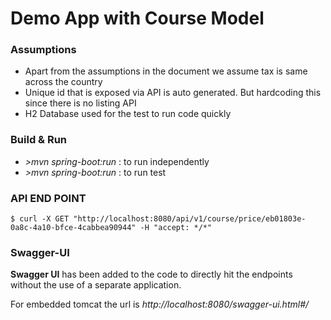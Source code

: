 # Demo App with Course Model

### Assumptions

- Apart from the assumptions in the document we assume tax is same across the country
- Unique id that is exposed via API is auto generated. But hardcoding this since there is no listing API 
- H2 Database used for the test to run code quickly

### Build & Run

- *>mvn spring-boot:run* : to run independently 
- *>mvn spring-boot:run* : to run test


### API END POINT

```
$ curl -X GET "http://localhost:8080/api/v1/course/price/eb01803e-0a8c-4a10-bfce-4cabbea90944" -H "accept: */*"
```


### Swagger-UI

**Swagger UI** has been added to the code to directly hit the endpoints without the use of a separate application.

For embedded tomcat the url is *http://localhost:8080/swagger-ui.html#/*
